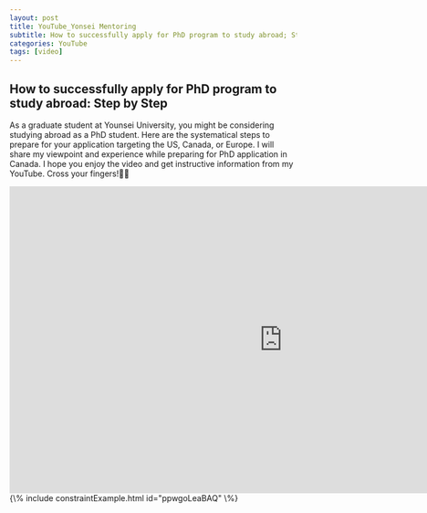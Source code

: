 ```yaml
---
layout: post
title: YouTube_Yonsei Mentoring
subtitle: How to successfully apply for PhD program to study abroad; Step by Step
categories: YouTube
tags: [video]
---
```


## How to successfully apply for PhD program to study abroad: Step by Step
As a graduate student at Younsei University, you might be considering studying abroad as a PhD student. Here are the systematical steps to prepare for your application targeting the US, Canada, or Europe. I will share my viewpoint and experience while preparing for PhD application in Canada. I hope you enjoy the video and get instructive information from my YouTube. Cross your fingers!🤞🏻 

<iframe width="956" height="538" src="https://www.youtube.com/watch?v=ppwgoLeaBAQ" frameborder="0" allow="accelerometer; autoplay; encrypted-media; gyroscope; picture-in-picture" allowfullscreen></iframe>
{\% include constraintExample.html id="ppwgoLeaBAQ" \%}